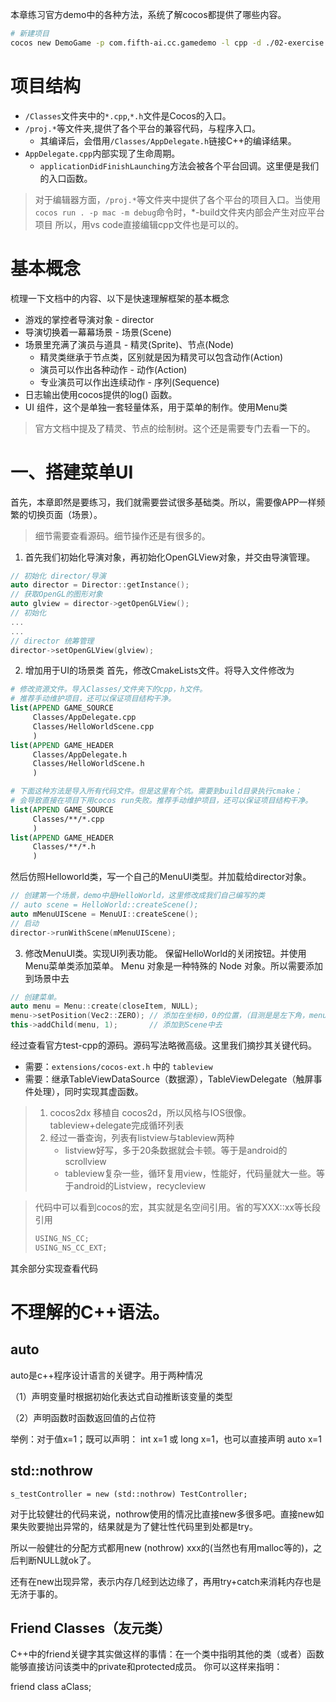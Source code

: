 本章练习官方demo中的各种方法，系统了解cocos都提供了哪些内容。

```bash
# 新建项目
cocos new DemoGame -p com.fifth-ai.cc.gamedemo -l cpp -d ./02-exercise
```

项目结构
=======
* `/Classes`文件夹中的`*.cpp`,`*.h`文件是Cocos的入口。
* `/proj.*`等文件夹,提供了各个平台的兼容代码，与程序入口。
    * 其编译后，会借用`/Classes/AppDelegate.h`链接C++的编译结果。
* `AppDelegate.cpp`内部实现了生命周期。
    * `applicationDidFinishLaunching`方法会被各个平台回调。这里便是我们的入口函数。

> 对于编辑器方面，`/proj.*`等文件夹中提供了各个平台的项目入口。当使用`cocos run . -p mac -m debug`命令时，*-build文件夹内部会产生对应平台项目
> 所以，用vs code直接编辑cpp文件也是可以的。

基本概念
==========
梳理一下文档中的内容、以下是快速理解框架的基本概念
* 游戏的掌控者导演对象 - director
* 导演切换着一幕幕场景 - 场景(Scene)
* 场景里充满了演员与道具 - 精灵(Sprite)、节点(Node)
    * 精灵类继承于节点类，区别就是因为精灵可以包含动作(Action)
    * 演员可以作出各种动作 - 动作(Action)
    * 专业演员可以作出连续动作 - 序列(Sequence)
* 日志输出使用cocos提供的log() 函数。
* UI 组件，这个是单独一套轻量体系，用于菜单的制作。使用Menu类

> 官方文档中提及了精灵、节点的绘制树。这个还是需要专门去看一下的。

一、搭建菜单UI
=======
首先，本章即然是要练习，我们就需要尝试很多基础类。所以，需要像APP一样频繁的切换页面（场景）。

> 细节需要查看源码。细节操作还是有很多的。

1. 首先我们初始化导演对象，再初始化OpenGLView对象，并交由导演管理。
```c++
// 初始化 director/导演
auto director = Director::getInstance();
// 获取OpenGL的图形对象
auto glview = director->getOpenGLView(); 
// 初始化
...
...
// director 统筹管理
director->setOpenGLView(glview);
```
2. 增加用于UI的场景类
首先，修改CmakeLists文件。将导入文件修改为
```cmake
# 修改资源文件。导入Classes/文件夹下的cpp，h文件。
# 推荐手动维护项目，还可以保证项目结构干净。
list(APPEND GAME_SOURCE
     Classes/AppDelegate.cpp
     Classes/HelloWorldScene.cpp
     )
list(APPEND GAME_HEADER
     Classes/AppDelegate.h
     Classes/HelloWorldScene.h
     )

# 下面这种方法是导入所有代码文件。但是这里有个坑。需要到build目录执行cmake；
# 会导致直接在项目下用cocos run失败。推荐手动维护项目，还可以保证项目结构干净。
list(APPEND GAME_SOURCE
     Classes/**/*.cpp
     )
list(APPEND GAME_HEADER
     Classes/**/*.h
     )
```
然后仿照Helloworld类，写一个自己的MenuUI类型。并加载给director对象。
```cpp
// 创建第一个场景，demo中是HelloWorld，这里修改成我们自己编写的类
// auto scene = HelloWorld::createScene();
auto mMenuUIScene = MenuUI::createScene();
// 启动
director->runWithScene(mMenuUIScene);
```
3. 修改MenuUI类。实现UI列表功能。
保留HelloWorld的关闭按钮。并使用Menu菜单类添加菜单。
Menu 对象是一种特殊的 Node 对象。所以需要添加到场景中去
```cpp
// 创建菜单。
auto menu = Menu::create(closeItem, NULL);
menu->setPosition(Vec2::ZERO); // 添加在坐标0，0的位置，（目测是是左下角，menu会充满屏幕）
this->addChild(menu, 1);       // 添加到Scene中去
```
经过查看官方test-cpp的源码。源码写法略微高级。这里我们摘抄其关键代码。

* 需要：`extensions/cocos-ext.h` 中的 `tableview` 
* 需要：继承TableViewDataSource（数据源），TableViewDelegate（触屏事件处理），同时实现其虚函数。

> 1. cocos2dx 移植自 cocos2d，所以风格与IOS很像。tableview+delegate完成循环列表
> 2. 经过一番查询，列表有listview与tableview两种
>    * listview好写，多于20条数据就会卡顿。等于是android的scrollview
>    * tableview复杂一些，循环复用view，性能好，代码量就大一些。等于android的Listview，recycleview

> 代码中可以看到cocos的宏，其实就是名空间引用。省的写XXX::xx等长段引用
> ```cpp
> USING_NS_CC;
> USING_NS_CC_EXT;
> ```

其余部分实现查看代码

不理解的C++语法。
========
## auto
auto是c++程序设计语言的关键字。用于两种情况

（1）声明变量时根据初始化表达式自动推断该变量的类型

（2）声明函数时函数返回值的占位符

举例：对于值x=1；既可以声明： int x=1 或 long x=1，也可以直接声明 auto x=1



## std::nothrow
`s_testController = new (std::nothrow) TestController;`

对于比较健壮的代码来说，nothrow使用的情况比直接new多很多吧。直接new如果失败要抛出异常的，结果就是为了健壮性代码里到处都是try。

所以一般健壮的分配方式都用new (nothrow) xxx的(当然也有用malloc等的)，之后判断NULL就ok了。

还有在new出现异常，表示内存几经到达边缘了，再用try+catch来消耗内存也是无济于事的。

## Friend Classes（友元类）
C++中的friend关键字其实做这样的事情：在一个类中指明其他的类（或者）函数能够直接访问该类中的private和protected成员。
你可以这样来指明：

friend class aClass;